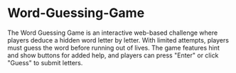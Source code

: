 # Word-Guessing-Game
The Word Guessing Game is an interactive web-based challenge where players deduce a hidden word letter by letter. With limited attempts, players must guess the word before running out of lives. The game features hint and show buttons for added help, and players can press "Enter" or click "Guess" to submit letters.
